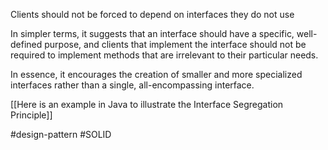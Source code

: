 Clients should not be forced to depend on interfaces they do not use

In simpler terms, it suggests that an interface should have a specific, well-defined purpose, and clients that implement the interface should not be required to implement methods that are irrelevant to their particular needs.

In essence, it encourages the creation of smaller and more specialized interfaces rather than a single, all-encompassing interface.

[[Here is an example in Java to illustrate the Interface Segregation Principle]]

#design-pattern #SOLID 